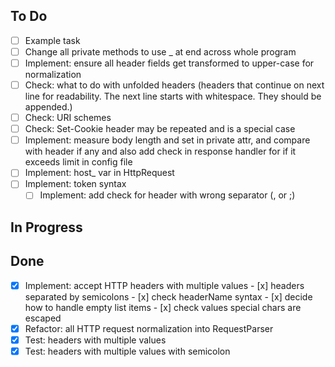    ## To Do
   - [ ] Example task
   - [ ] Change all private methods to use _ at end across whole program
   - [ ] Implement: ensure all header fields get transformed to upper-case for normalization
   - [ ] Check: what to do with unfolded headers (headers that continue on next line for readability. The next line starts with whitespace. They should be appended.)
   - [ ] Check: URI schemes
   - [ ] Check: Set-Cookie header may be repeated and is a special case
   - [ ] Implement: measure body length and set in private attr, and compare with header if any and also add check in response handler for if it exceeds limit in config file
   - [ ] Implement: host_ var in HttpRequest
   - [ ] Implement: token syntax 
        - [ ] Implement: add check for header with wrong separator (, or ;) 

   ## In Progress

   ## Done
   - [x] Implement: accept HTTP headers with multiple values
            - [x] headers separated by semicolons
            - [x] check headerName syntax
            - [x] decide how to handle empty list items
            - [x] check values special chars are escaped
   - [x] Refactor: all HTTP request normalization into RequestParser
   - [x] Test: headers with multiple values
   - [x] Test: headers with multiple values with semicolon
